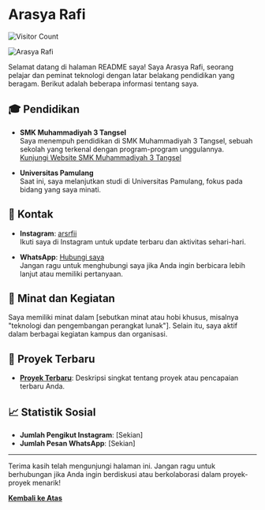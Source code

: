 # Arasya Rafi

![Visitor Count](https://profile-counter.glitch.me/GetSya/count.svg)  <!-- Badge pengunjung -->

![Arasya Rafi](https://via.placeholder.com/150)  <!-- Ganti dengan URL foto profil jika ada -->

Selamat datang di halaman README saya! Saya Arasya Rafi, seorang pelajar dan peminat teknologi dengan latar belakang pendidikan yang beragam. Berikut adalah beberapa informasi tentang saya.

## 🎓 Pendidikan

- **SMK Muhammadiyah 3 Tangsel**  
  Saya menempuh pendidikan di SMK Muhammadiyah 3 Tangsel, sebuah sekolah yang terkenal dengan program-program unggulannya.  
  [Kunjungi Website SMK Muhammadiyah 3 Tangsel](https://muhtiga.sch.id)

- **Universitas Pamulang**  
  Saat ini, saya melanjutkan studi di Universitas Pamulang, fokus pada bidang yang saya minati.

## 📱 Kontak

- **Instagram**: [arsrfii](https://instagram.com/arsrfii)  
  Ikuti saya di Instagram untuk update terbaru dan aktivitas sehari-hari.

- **WhatsApp**: [Hubungi saya](https://wa.me/6288214772441)  
  Jangan ragu untuk menghubungi saya jika Anda ingin berbicara lebih lanjut atau memiliki pertanyaan.

## 🚀 Minat dan Kegiatan

Saya memiliki minat dalam [sebutkan minat atau hobi khusus, misalnya "teknologi dan pengembangan perangkat lunak"]. Selain itu, saya aktif dalam berbagai kegiatan kampus dan organisasi.

## 🌟 Proyek Terbaru

- **[Proyek Terbaru](#)**: Deskripsi singkat tentang proyek atau pencapaian terbaru Anda.

## 📈 Statistik Sosial

- **Jumlah Pengikut Instagram**: [Sekian]  
- **Jumlah Pesan WhatsApp**: [Sekian]  

---

Terima kasih telah mengunjungi halaman ini. Jangan ragu untuk berhubungan jika Anda ingin berdiskusi atau berkolaborasi dalam proyek-proyek menarik!

[**Kembali ke Atas**](#arasya-rafi)
